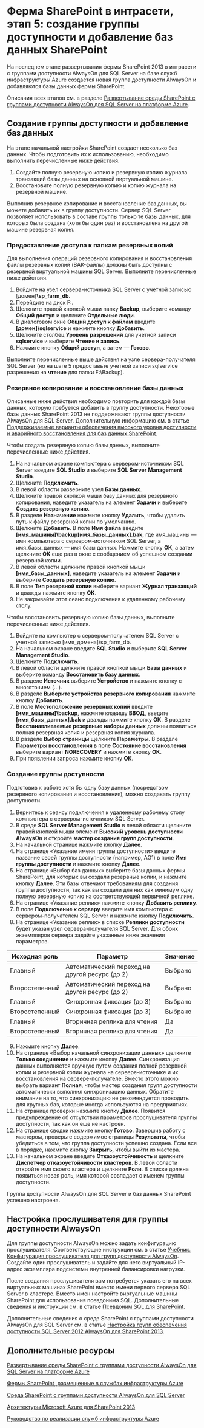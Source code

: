 <properties 
	pageTitle="Ферма SharePoint в интрасети, этап 5: создание группы доступности и добавление баз данных SharePoint" 
	description="На последнем этапе развертывания фермы SharePoint 2013 в интрасети с группами доступности AlwaysOn для SQL Server на базе служб инфраструктуры Azure создается группа доступности и в нее добавляются базы данных SharePoint." 
	documentationCenter=""
	services="virtual-machines" 
	authors="JoeDavies-MSFT" 
	manager="timlt" 
	editor=""
	tags="azure-service-management"/>

<tags 
	ms.service="virtual-machines" 
	ms.workload="infrastructure-services" 
	ms.tgt_pltfrm="na" 
	ms.devlang="na" 
	ms.topic="article" 
	ms.date="07/21/2015" 
	ms.author="josephd"/>

# Ферма SharePoint в интрасети, этап 5: создание группы доступности и добавление баз данных SharePoint

На последнем этапе развертывания фермы SharePoint 2013 в интрасети с группами доступности AlwaysOn для SQL Server на базе служб инфраструктуры Azure создается новая группа доступности AlwaysOn и добавляются базы данных фермы SharePoint.

Описания всех этапов см. в разделе [Развертывание среды SharePoint с группами доступности AlwaysOn для SQL Server на платформе Azure](virtual-machines-workload-intranet-sharepoint-overview.md).

## Создание группы доступности и добавление баз данных

На этапе начальной настройки SharePoint создает несколько баз данных. Чтобы подготовить их к использованию, необходимо выполнить перечисленные ниже действия.

1.	Создайте полную резервную копию и резервную копию журнала транзакций базы данных на основной виртуальной машине.
2.	Восстановите полную резервную копию и копию журнала на резервной машине.

Выполнив резервное копирование и восстановление баз данных, вы можете добавить их в группу доступности. Сервер SQL Server позволяет использовать в составе группы только те базы данных, для которых была создана (хотя бы один раз) и восстановлена на другой машине резервная копия.

### Предоставление доступа к папкам резервных копий

Для выполнения операций резервного копирования и восстановления файлы резервных копий (BAK-файлы) должны быть доступны с резервной виртуальной машины SQL Server. Выполните перечисленные ниже действия.

1.	Войдите на узел сервера-источника SQL Server с учетной записью [домен]**\sp_farm_db**. 
2.	Перейдите на диск F:\. 
3.	Щелкните правой кнопкой мыши папку **Backup**, выберите команду **Общий доступ** и щелкните **Отдельные люди**.
4.	В диалоговом окне **Общий доступ к файлам** введите **[домен]\sqlservice** и нажмите кнопку **Добавить**.
5.	Щелкните столбец **Уровень разрешений** для учетной записи **sqlservice** и выберите **Чтение и запись**. 
6.	Нажмите кнопку **Общий доступ**, а затем — **Готово**.

Выполните перечисленные выше действия на узле сервера-получателя SQL Server (но на шаге 5 предоставьте учетной записи sqlservice разрешения на **чтение** для папки F:\Backup).

### Резервное копирование и восстановление базы данных

Описанные ниже действия необходимо повторить для каждой базы данных, которую требуется добавить в группу доступности. Некоторые базы данных SharePoint 2013 не поддерживают группы доступности AlwaysOn для SQL Server. Дополнительную информацию см. в статье [Поддерживаемые варианты обеспечения высокого уровня доступности и аварийного восстановления для баз данных SharePoint](http://technet.microsoft.com/library/jj841106.aspx).

Чтобы создать резервную копию базы данных, выполните перечисленные ниже действия.

1.	На начальном экране компьютера с сервером-источником SQL Server введите **SQL Studio** и выберите **SQL Server Management Studio**.
2.	Щелкните **Подключить**.
3.	В левой области разверните узел **Базы данных**.
4.	Щелкните правой кнопкой мыши базу данных для резервного копирования, наведите указатель на элемент **Задачи** и выберите **Создать резервную копию**.
5.	В разделе **Назначение** нажмите кнопку **Удалить**, чтобы удалить путь к файлу резервной копии по умолчанию.
6.	Щелкните **Добавить**. В поле **Имя файла** введите **\[имя_машины]\backup[имя_базы_данных].bak**, где имя_машины — имя компьютера с сервером-источником SQL Server, а имя_базы_данных — имя базы данных. Нажмите кнопку **ОК**, а затем щелкните **ОК** еще раз в окне с сообщением об успешном создании резервной копии.
7.	В левой области щелкните правой кнопкой мыши **[имя_базы_данных]**, наведите указатель на элемент **Задачи** и выберите **Создать резервную копию**.
8.	В поле **Тип резервной копии** выберите вариант **Журнал транзакций** и дважды нажмите кнопку **ОК**.
9.	Не закрывайте этот сеанс подключения к удаленному рабочему столу.

Чтобы восстановить резервную копию базы данных, выполните перечисленные ниже действия.

1.	Войдите на компьютер с сервером-получателем SQL Server с учетной записью [имя_домена]\sp_farm_db.
2.	На начальном экране введите **SQL Studio** и выберите **SQL Server Management Studio**.
3.	Щелкните **Подключить**.
4.	В левой области щелкните правой кнопкой мыши **Базы данных** и выберите команду **Восстановить базу данных**.
5.	В разделе **Источник** выберите **Устройство** и нажмите кнопку с многоточием (…).
6.	В разделе **Выберите устройства резервного копирования** нажмите кнопку **Добавить**.
7.	В поле **Местоположение резервных копий** введите **\[имя_машины]\backup**, нажмите клавишу **ВВОД**, введите **[имя_базы_данных].bak** и дважды нажмите кнопку **ОК**. В разделе **Восстанавливаемые резервные наборы данных** должны появиться полная резервная копия и резервная копия журнала.
8.	В разделе **Выбор страницы** щелкните **Параметры**. В разделе **Параметры восстановления** в поле **Состояние восстановления** выберите вариант **NORECOVERY** и нажмите кнопку **ОК**. 
9.	При появлении запроса нажмите кнопку **ОК**.

### Создание группы доступности

Подготовив к работе хотя бы одну базу данных (посредством резервного копирования и восстановления), можно создавать группу доступности.

1.	Вернитесь к сеансу подключения к удаленному рабочему столу компьютера с сервером-источником SQL Server.
2.	В среде **SQL Server Management Studio** в левой области щелкните правой кнопкой мыши элемент **Высокий уровень доступности AlwaysOn** и откройте **мастер создания групп доступности**.
3.	На начальной странице нажмите кнопку **Далее**. 
4.	На странице «Указание имени группы доступности» введите название своей группы доступности (например, AG1) в поле **Имя группы доступности** и нажмите кнопку **Далее**.
5.	На странице «Выбор баз данных» выберите базы данных фермы SharePoint, для которых вы создали резервные копии, и нажмите кнопку **Далее**. Эти базы отвечают требованиям для создания группы доступности, так как вы создали для них как минимум одну полную резервную копию на соответствующей первичной реплике.
6.	На странице «Указание реплик» нажмите кнопку **Добавить реплику**.
7.	В поле **Подключение к серверу** введите имя компьютера с сервером-получателем SQL Server и нажмите кнопку **Подключить**. 
8.	На странице «Указание реплик» в списке **Реплики доступности** будет указан узел сервера-получателя SQL Server. Для обоих экземпляров сервера задайте указанные ниже значения параметров. 

Исходная роль | Параметр | Значение 
--- | --- | ---
Главный | Автоматический переход на другой ресурс (до 2) | Выбрано
Второстепенный | Автоматический переход на другой ресурс (до 2) | Выбрано
Главный | Синхронная фиксация (до 3) | Выбрано
Второстепенный | Синхронная фиксация (до 3) | Выбрано
Главный | Вторичная реплика для чтения | Да
Второстепенный | Вторичная реплика для чтения | Да
		
9.	Нажмите кнопку **Далее**.
10.	На странице «Выбор начальной синхронизации данных» щелкните **Только соединение** и нажмите кнопку **Далее**. Синхронизация данных выполняется вручную путем создания полной резервной копии и резервной копии журнала на сервере-источнике и их восстановления на сервере-получателе. Вместо этого можно выбрать вариант **Полная**, чтобы мастер создания групп доступности автоматически выполнил синхронизацию данных. Обратите внимание на то, что синхронизацию не рекомендуется проводить для крупных баз, которые иногда используются на предприятиях.
11.	На странице проверки нажмите кнопку **Далее**. Появится предупреждение об отсутствии параметров прослушивателя группы доступности, так как он еще не настроен. 
12.	На странице сводки нажмите кнопку **Готово**. Завершив работу с мастером, проверьте содержимое страницы **Результаты**, чтобы убедиться в том, что группа доступности успешно создана. Если все в порядке, нажмите кнопку **Закрыть**, чтобы выйти из мастера. 
13.	На начальном экране введите **Отказоустойчивость** и щелкните **Диспетчер отказоустойчивости кластеров**. В левой области откройте имя своего кластера и щелкните **Роли**. В списке должна появиться новая роль, имя которой совпадает с именем группы доступности.

Группа доступности AlwaysOn для SQL Server и баз данных SharePoint успешно настроена.

## Настройка прослушивателя для группы доступности AlwaysOn

Для группы доступности AlwaysOn можно задать конфигурацию прослушивателя. Соответствующие инструкции см. в статье [Учебник. Конфигурация прослушивателя для групп доступности AlwaysOn](https://msdn.microsoft.com/library/dn425027.aspx). Создайте один прослушиватель и задайте для него виртуальный IP-адрес экземпляра подсистемы внутренней балансировки нагрузки.

После создания прослушивателя вам потребуется указать его на всех виртуальных машинах SharePoint вместо имени первого сервера SQL Server в кластере. Вместо имен настройте виртуальные машины SharePoint для использования псевдонима SQL. Дополнительные сведения и инструкции см. в статье [Псевдоним SQL для SharePoint](http://blogs.msdn.com/b/priyo/archive/2013/09/13/sql-alias-for-sharepoint.aspx).

Дополнительные сведения о среде SharePoint с группами доступности AlwaysOn для SQL Server см. в статье [Настройка групп обеспечения доступности SQL Server 2012 AlwaysOn для SharePoint 2013](https://technet.microsoft.com/library/jj715261.aspx).


## Дополнительные ресурсы

[Развертывание среды SharePoint с группами доступности AlwaysOn для SQL Server на платформе Azure](virtual-machines-workload-intranet-sharepoint-overview.md)

[Фермы SharePoint, размещенные в службах инфраструктуры Azure](virtual-machines-sharepoint-infrastructure-services.md)

[Среда SharePoint с группами доступности AlwaysOn для SQL Server](http://go.microsoft.com/fwlink/?LinkId=394788)

[Архитектуры Microsoft Azure для SharePoint 2013](https://technet.microsoft.com/library/dn635309.aspx)

[Руководство по реализации служб инфраструктуры Azure](virtual-machines-infrastructure-services-implementation-guidelines.md)
 

<!---HONumber=July15_HO4-->